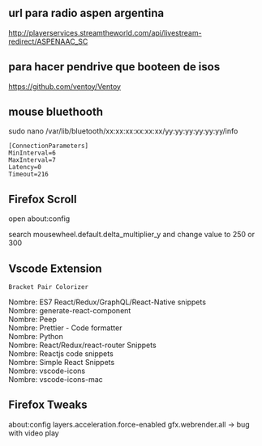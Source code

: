 ## url para radio aspen argentina  

http://playerservices.streamtheworld.com/api/livestream-redirect/ASPENAAC_SC  

## para hacer pendrive que booteen de isos  

https://github.com/ventoy/Ventoy



## mouse bluethooth  

sudo nano /var/lib/bluetooth/xx\:xx\:xx\:xx\:xx\:xx/yy\:yy\:yy\:yy\:yy\:yy/info

```
[ConnectionParameters]  
MinInterval=6  
MaxInterval=7  
Latency=0  
Timeout=216  
```



## Firefox Scroll

open about:config  

search mousewheel.default.delta_multiplier_y and change value to 250 or 300  

## Vscode Extension  

	Bracket Pair Colorizer  
Nombre: ES7 React/Redux/GraphQL/React-Native snippets  
Nombre: generate-react-component  
Nombre: Peep  
Nombre: Prettier - Code formatter  
Nombre: Python  
Nombre: React/Redux/react-router Snippets  
Nombre: Reactjs code snippets  
Nombre: Simple React Snippets  
Nombre: vscode-icons  
Nombre: vscode-icons-mac  



## Firefox Tweaks
about:config
layers.acceleration.force-enabled
gfx.webrender.all -> bug with video play